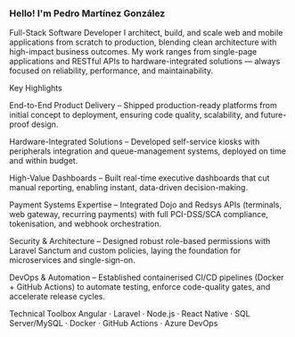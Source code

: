 ###  Hello! I'm Pedro Martínez González

Full-Stack Software Developer
I architect, build, and scale web and mobile applications from scratch to production, blending clean architecture with high-impact business outcomes. My work ranges from single-page applications and RESTful APIs to hardware-integrated solutions — always focused on reliability, performance, and maintainability.

Key Highlights

End-to-End Product Delivery – Shipped production-ready platforms from initial concept to deployment, ensuring code quality, scalability, and future-proof design.

Hardware-Integrated Solutions – Developed self-service kiosks with peripherals integration and queue-management systems, deployed on time and within budget.

High-Value Dashboards – Built real-time executive dashboards that cut manual reporting, enabling instant, data-driven decision-making.

Payment Systems Expertise – Integrated Dojo and Redsys APIs (terminals, web gateway, recurring payments) with full PCI-DSS/SCA compliance, tokenisation, and webhook orchestration.

Security & Architecture – Designed robust role-based permissions with Laravel Sanctum and custom policies, laying the foundation for microservices and single-sign-on.

DevOps & Automation – Established containerised CI/CD pipelines (Docker + GitHub Actions) to automate testing, enforce code-quality gates, and accelerate release cycles.

Technical Toolbox
Angular · Laravel · Node.js · React Native · SQL Server/MySQL · Docker · GitHub Actions · Azure DevOps
